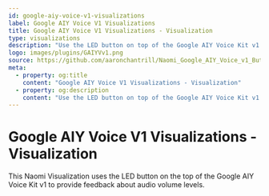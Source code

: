 ```yaml
---
id: google-aiy-voice-v1-visualizations
label: Google AIY Voice V1 Visualizations
title: Google AIY Voice V1 Visualizations - Visualization
type: visualizations
description: "Use the LED button on top of the Google AIY Voice Kit v1 to provide microphone volume feedback."
logo: images/plugins/GAIYVv1.png
source: https://github.com/aaronchantrill/Naomi_Google_AIY_Voice_v1_Button.gitblob/master/readme.md
meta:
  - property: og:title
    content: "Google AIY Voice V1 Visualizations - Visualization"
  - property: og:description
    content: "Use the LED button on top of the Google AIY Voice Kit v1 to provide microphone volume feedback."
---
```


# Google AIY Voice V1 Visualizations - Visualization

<PluginLogo/>

This Naomi Visualization uses the LED button on the top of the Google AIY Voice Kit v1 to provide feedback about audio volume levels.

<EditPageLink/>
